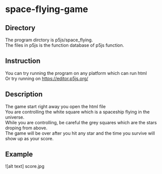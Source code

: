 # space-flying-game

## Directory
The program dirctory is p5js/space_flying. <br/>
The files in p5js is the function database of p5js function. <br/>

## Instruction
You can try running the program on any platform which can run html <br/>
Or try running on https://editor.p5js.org/

## Description
The game start right away you open the html file <br/>
You are controlling the white square which is a spaceship flying in the universe. <br/>
While you are controlling, be careful the grey squares which are the stars droping from above. <br/>
The game will be over after you hit any star and the time you survive will show up as your score. <br/>

## Example
![alt text] score.jpg
